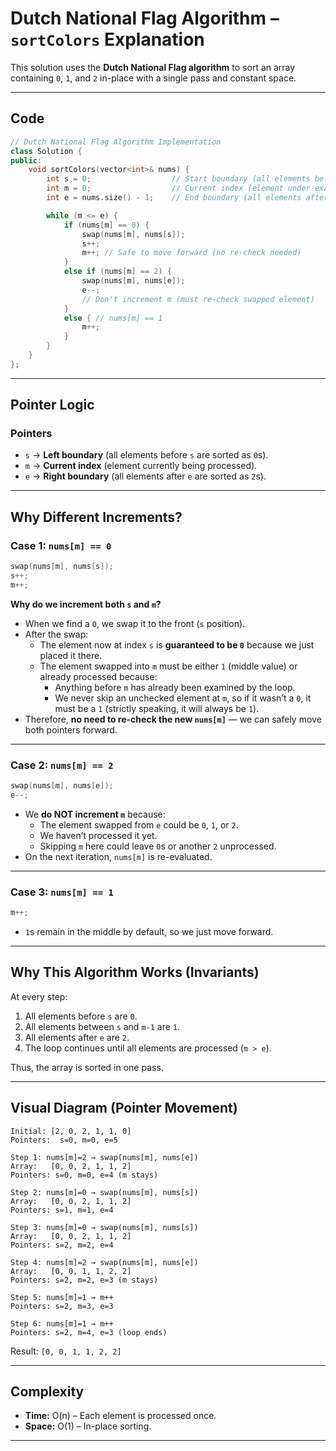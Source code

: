 # Dutch National Flag Algorithm – `sortColors` Explanation

This solution uses the **Dutch National Flag algorithm** to sort an array containing `0`, `1`, and `2` in-place with a single pass and constant space.

---

## Code

```c++
// Dutch National Flag Algorithm Implementation
class Solution {
public:
    void sortColors(vector<int>& nums) {
        int s = 0;                  // Start boundary (all elements before s are 0s)
        int m = 0;                  // Current index (element under examination)
        int e = nums.size() - 1;    // End boundary (all elements after e are 2s)

        while (m <= e) {
            if (nums[m] == 0) {
                swap(nums[m], nums[s]);
                s++;
                m++; // Safe to move forward (no re-check needed)
            }
            else if (nums[m] == 2) {
                swap(nums[m], nums[e]);
                e--;
                // Don't increment m (must re-check swapped element)
            }
            else { // nums[m] == 1
                m++;
            }
        }
    }
};
```

---

## Pointer Logic

### Pointers
- `s` → **Left boundary** (all elements before `s` are sorted as `0`s).
- `m` → **Current index** (element currently being processed).
- `e` → **Right boundary** (all elements after `e` are sorted as `2`s).

---

## Why Different Increments?

### Case 1: `nums[m] == 0`
```c++
swap(nums[m], nums[s]);
s++;
m++;
```
**Why do we increment both `s` and `m`?**  
- When we find a `0`, we swap it to the front (`s` position).  
- After the swap:
  - The element now at index `s` is **guaranteed to be `0`** because we just placed it there.
  - The element swapped into `m` must be either `1` (middle value) or already processed because:
    - Anything before `m` has already been examined by the loop.
    - We never skip an unchecked element at `m`, so if it wasn’t a `0`, it must be a `1` (strictly speaking, it will always be `1`).
- Therefore, **no need to re-check the new `nums[m]`** — we can safely move both pointers forward.

---

### Case 2: `nums[m] == 2`
```c++
swap(nums[m], nums[e]);
e--;
```
- We **do NOT increment `m`** because:
  - The element swapped from `e` could be `0`, `1`, or `2`.
  - We haven’t processed it yet.
  - Skipping `m` here could leave `0`s or another `2` unprocessed.
- On the next iteration, `nums[m]` is re-evaluated.

---

### Case 3: `nums[m] == 1`
```c++
m++;
```
- `1`s remain in the middle by default, so we just move forward.

---

## Why This Algorithm Works (Invariants)

At every step:
1. All elements before `s` are `0`.
2. All elements between `s` and `m-1` are `1`.
3. All elements after `e` are `2`.
4. The loop continues until all elements are processed (`m > e`).

Thus, the array is sorted in one pass.

---

## Visual Diagram (Pointer Movement)

```
Initial: [2, 0, 2, 1, 1, 0]
Pointers:  s=0, m=0, e=5

Step 1: nums[m]=2 → swap(nums[m], nums[e])
Array:   [0, 0, 2, 1, 1, 2]
Pointers: s=0, m=0, e=4 (m stays)

Step 2: nums[m]=0 → swap(nums[m], nums[s])
Array:   [0, 0, 2, 1, 1, 2]
Pointers: s=1, m=1, e=4

Step 3: nums[m]=0 → swap(nums[m], nums[s])
Array:   [0, 0, 2, 1, 1, 2]
Pointers: s=2, m=2, e=4

Step 4: nums[m]=2 → swap(nums[m], nums[e])
Array:   [0, 0, 1, 1, 2, 2]
Pointers: s=2, m=2, e=3 (m stays)

Step 5: nums[m]=1 → m++
Pointers: s=2, m=3, e=3

Step 6: nums[m]=1 → m++
Pointers: s=2, m=4, e=3 (loop ends)
```

Result: `[0, 0, 1, 1, 2, 2]`

---

## Complexity
- **Time:** O(n) – Each element is processed once.
- **Space:** O(1) – In-place sorting.

---
